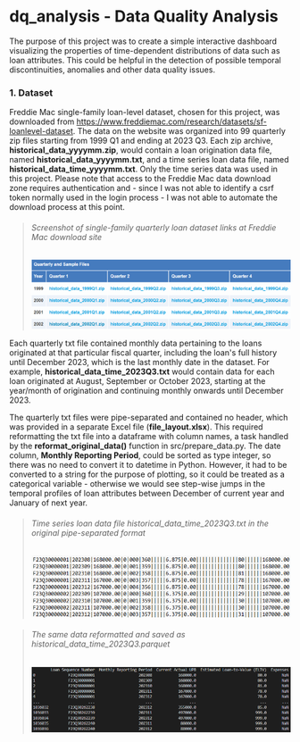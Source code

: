 # dq_analysis - Data Quality Analysis
The purpose of this project was to create a simple interactive dashboard visualizing the properties of time-dependent distributions of data such as loan attributes. This could be helpful in the detection of possible temporal discontinuities, anomalies and other data quality issues.

### 1. Dataset
Freddie Mac single-family loan-level dataset, chosen for this project, was downloaded from https://www.freddiemac.com/research/datasets/sf-loanlevel-dataset. The data on the website was organized into 99 quarterly zip files starting from 1999 Q1 and ending at 2023 Q3. Each zip archive, **historical_data_yyyymm.zip**, would contain a loan origination data file, named **historical_data_yyyymm.txt**, and a time series loan data file, named **historical_data_time_yyyymm.txt**. Only the time series data was used in this project. Please note that access to the Freddie Mac data download zone requires authentication and - since I was not able to identify a csrf token normally used in the login process - I was not able to automate the download process at this point.

> ###### Screenshot of single-family quarterly loan dataset links at Freddie Mac download site
> ![](img/freddie_mac/01_StandardDataSet_screenshot_600x160.png)

Each quarterly txt file contained monthly data pertaining to the loans originated at that particular fiscal quarter, including the loan's full history until December 2023, which is the last monthly date in the dataset. For example, **historical_data_time_2023Q3.txt** would contain data for each loan originated at August, September or October 2023, starting at the year/month of origination and continuing monthly onwards until December 2023. 

The quarterly txt files were pipe-separated and contained no header, which was provided in a separate Excel file (**file_layout.xlsx**). This required reformatting the txt file into a dataframe with column names, a task handled by the **reformat_original_data()** function in src/prepare_data.py. The date column, **Monthly Reporting Period**, could be sorted as type integer, so there was no need to convert it to datetime in Python. However, it had to be converted to a string for the purpose of plotting, so it could be treated as a categorical variable - otherwise we would see step-wise jumps in the temporal profiles of loan attributes between December of current year and January of next year.

> ###### Time series loan data file historical_data_time_2023Q3.txt in the original pipe-separated format
> ![](img/freddie_mac/02_PipeSeparatedFile_screenshot.png)

> ###### The same data reformatted and saved as historical_data_time_2023Q3.parquet
> ![](img/freddie_mac/03_ReformattedFile_screenshot.png)



